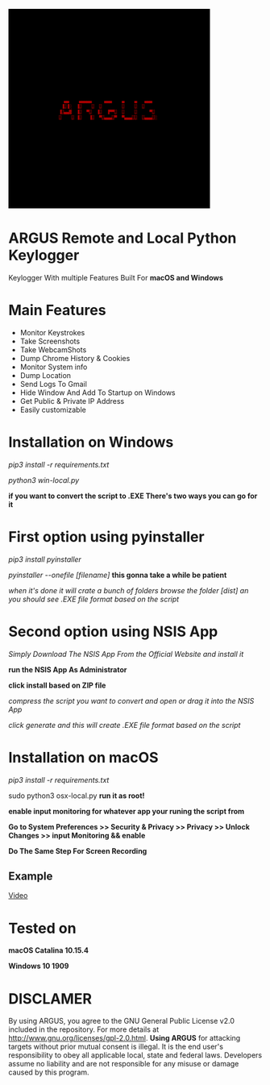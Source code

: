 
![](images/image.png)



# ARGUS Remote and Local Python Keylogger
 

Keylogger With multiple Features Built For  **macOS and Windows**



# Main Features

* Monitor Keystrokes
* Take Screenshots
* Take WebcamShots
* Dump Chrome History & Cookies
* Monitor System info
* Dump Location
* Send Logs To Gmail
* Hide Window And Add To Startup on Windows
* Get Public & Private IP Address
* Easily customizable


# Installation on Windows


*pip3 install -r requirements.txt*

*python3 win-local.py*


**if you want to convert the script to .EXE There's two ways you can go for it**

# First option using pyinstaller 

*pip3 install pyinstaller*

*pyinstaller --onefile [filename]* **this gonna take a while be patient**

*when it's done it will crate a bunch of folders browse the folder [dist] an you should see .EXE file format based on the script*


# Second option using NSIS App


*Simply Download The NSIS App From the Official Website and install it*


**run the NSIS App As Administrator**


**click install based on ZIP file**


*compress the script you want to convert and open or drag it into the NSIS App*

*click generate and this will create .EXE file format based on the script*


# Installation on macOS


*pip3 install -r requirements.txt*

sudo python3 osx-local.py **run it as root!**


**enable input monitoring for whatever app your runing the script from**


**Go to System Preferences >> Security & Privacy >> Privacy >> Unlock Changes >> input Monitoring && enable**


**Do The Same Step For Screen Recording**



## Example

[Video](https://streamable.com/mz6r2q)


# Tested on

**macOS Catalina 10.15.4**


**Windows 10 1909**



# DISCLAMER 

By using ARGUS, you agree to the GNU General Public License v2.0 included in the repository. For more details at http://www.gnu.org/licenses/gpl-2.0.html. **Using ARGUS**  for attacking targets without prior mutual consent is illegal. It is the end user's responsibility to obey all applicable local, state and federal laws. Developers assume no liability and are not responsible for any misuse or damage caused by this program.


